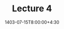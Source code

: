 ---
type: lecture
date: 1403-07-15T8:00:00+4:30
title: Lecture 4
tldr: "Agile"
thumbnail: /static_files/presentations/4-Agile.png
links: 
    #- url: /static_files/presentations/lec.zip
    #  name: notes
    #- url: /static_files/presentations/code.zip
    #  name: codes
    - url: /static_files/presentations/4-Agile.pdf
      name: slides
hide_from_announcments: true

---